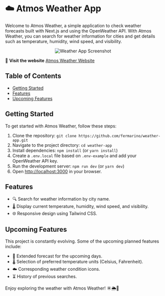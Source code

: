 # ☁️ Atmos Weather App

Welcome to Atmos Weather, a simple application to check weather forecasts built with Next.js and using the OpenWeather API. With Atmos Weather, you can search for weather information for cities and get details such as temperature, humidity, wind speed, and visibility.

<p align="center">
  <img src="https://i.imgur.com/0SJjECP.png" alt="Weather App Screenshot">
</p>

🚀 **Visit the website** <a href="https://atmos-weather-oi7zqxjlu-fermarino.vercel.app/" target="_blank" rel="noopener noreferrer">Atmos Weather Website</a>

## Table of Contents

- [Getting Started](#getting-started)
- [Features](#features)
- [Upcoming Features](#upcoming-features)

## Getting Started

To get started with Atmos Weather, follow these steps:

1. Clone the repository: `git clone https://github.com/fermarino/weather-app.git`
2. Navigate to the project directory: `cd weather-app`
3. Install dependencies: `npm install` (or `yarn install`)
4. Create a `.env.local` file based on `.env-example` and add your OpenWeather API key.
5. Run the development server: `npm run dev` (or `yarn dev`)
6. Open [http://localhost:3000](http://localhost:3000) in your browser.

## Features

- 🔍 Search for weather information by city name.
- 🌡️ Display current temperature, humidity, wind speed, and visibility.
- 🌐 Responsive design using Tailwind CSS.

## Upcoming Features

This project is constantly evolving. Some of the upcoming planned features include:

- 📆 Extended forecast for the upcoming days.
- 🌡️ Selection of preferred temperature units (Celsius, Fahrenheit).
- ☁️ Corresponding weather condition icons.
- ⏳ History of previous searches.

Enjoy exploring the weather with Atmos Weather! ☀️🌦️🌈
